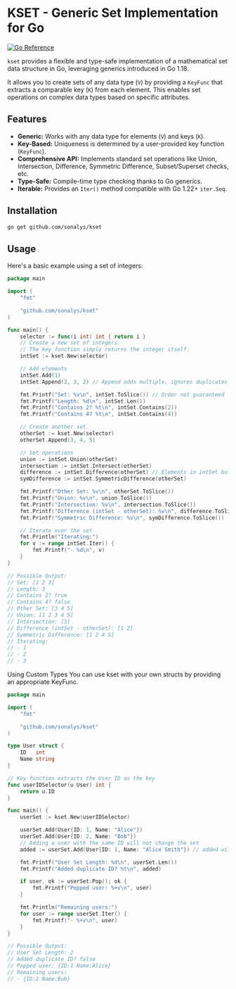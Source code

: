 # KSET - Generic Set Implementation for Go

[![Go Reference](https://pkg.go.dev/badge/github.com/sonalys/kset.svg)](https://pkg.go.dev/github.com/sonalys/kset)

`kset` provides a flexible and type-safe implementation of a mathematical set data structure in Go, leveraging generics introduced in Go 1.18.

It allows you to create sets of any data type (`V`) by providing a `KeyFunc` that extracts a comparable key (`K`) from each element. This enables set operations on complex data types based on specific attributes.

## Features

*   **Generic:** Works with any data type for elements (`V`) and keys (`K`).
*   **Key-Based:** Uniqueness is determined by a user-provided key function (`KeyFunc`).
*   **Comprehensive API:** Implements standard set operations like Union, Intersection, Difference, Symmetric Difference, Subset/Superset checks, etc.
*   **Type-Safe:** Compile-time type checking thanks to Go generics.
*   **Iterable:** Provides an `Iter()` method compatible with Go 1.22+ `iter.Seq`.

## Installation

```bash
go get github.com/sonalys/kset
```

## Usage

Here's a basic example using a set of integers:

```go
package main

import (
    "fmt"

    "github.com/sonalys/kset"
)

func main() {
    selector := func(i int) int { return i }
    // Create a new set of integers.
    // The key function simply returns the integer itself.
    intSet := kset.New(selector)

    // Add elements
    intSet.Add(1)
    intSet.Append(2, 3, 2) // Append adds multiple, ignores duplicates

    fmt.Printf("Set: %v\n", intSet.ToSlice()) // Order not guaranteed
    fmt.Printf("Length: %d\n", intSet.Len())
    fmt.Printf("Contains 2? %t\n", intSet.Contains(2))
    fmt.Printf("Contains 4? %t\n", intSet.Contains(4))

    // Create another set
    otherSet := kset.New(selector)
    otherSet.Append(3, 4, 5)

    // Set operations
    union := intSet.Union(otherSet)
    intersection := intSet.Intersect(otherSet)
    difference := intSet.Difference(otherSet) // Elements in intSet but not in otherSet
    symDifference := intSet.SymmetricDifference(otherSet)

    fmt.Printf("Other Set: %v\n", otherSet.ToSlice())
    fmt.Printf("Union: %v\n", union.ToSlice())
    fmt.Printf("Intersection: %v\n", intersection.ToSlice())
    fmt.Printf("Difference (intSet - otherSet): %v\n", difference.ToSlice())
    fmt.Printf("Symmetric Difference: %v\n", symDifference.ToSlice())

    // Iterate over the set
    fmt.Println("Iterating:")
    for v := range intSet.Iter() {
        fmt.Printf("- %d\n", v)
    }
}

// Possible Output:
// Set: [1 2 3]
// Length: 3
// Contains 2? true
// Contains 4? false
// Other Set: [3 4 5]
// Union: [1 2 3 4 5]
// Intersection: [3]
// Difference (intSet - otherSet): [1 2]
// Symmetric Difference: [1 2 4 5]
// Iterating:
// - 1
// - 2
// - 3
```

Using Custom Types
You can use kset with your own structs by providing an appropriate KeyFunc.

```go
package main

import (
    "fmt"

    "github.com/sonalys/kset"
)

type User struct {
    ID   int
    Name string
}

// Key function extracts the User ID as the key
func userIDSelector(u User) int {
    return u.ID
}

func main() {
    userSet := kset.New(userIDSelector)

    userSet.Add(User{ID: 1, Name: "Alice"})
    userSet.Add(User{ID: 2, Name: "Bob"})
    // Adding a user with the same ID will not change the set
    added := userSet.Add(User{ID: 1, Name: "Alice Smith"}) // added will be false

    fmt.Printf("User Set Length: %d\n", userSet.Len())
    fmt.Printf("Added duplicate ID? %t\n", added)

    if user, ok := userSet.Pop(); ok {
        fmt.Printf("Popped user: %+v\n", user)
    }

    fmt.Println("Remaining users:")
    for user := range userSet.Iter() {
        fmt.Printf("- %+v\n", user)
    }
}

// Possible Output:
// User Set Length: 2
// Added duplicate ID? false
// Popped user: {ID:1 Name:Alice}
// Remaining users:
// - {ID:2 Name:Bob}
```